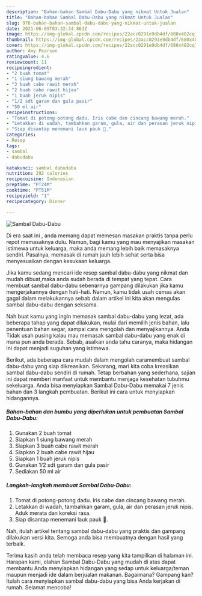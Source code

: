 ```yaml
---
description: "Bahan-bahan Sambal Dabu-Dabu yang nikmat Untuk Jualan"
title: "Bahan-bahan Sambal Dabu-Dabu yang nikmat Untuk Jualan"
slug: 976-bahan-bahan-sambal-dabu-dabu-yang-nikmat-untuk-jualan
date: 2021-06-09T03:32:34.863Z
image: https://img-global.cpcdn.com/recipes/22acc0291e9db4df/680x482cq70/sambal-dabu-dabu-foto-resep-utama.jpg
thumbnail: https://img-global.cpcdn.com/recipes/22acc0291e9db4df/680x482cq70/sambal-dabu-dabu-foto-resep-utama.jpg
cover: https://img-global.cpcdn.com/recipes/22acc0291e9db4df/680x482cq70/sambal-dabu-dabu-foto-resep-utama.jpg
author: Amy Pearson
ratingvalue: 4.6
reviewcount: 11
recipeingredient:
- "2 buah tomat"
- "1 siung bawang merah"
- "3 buah cabe rawit merah"
- "2 buah cabe rawit hijau"
- "1 buah jeruk nipis"
- "1/2 sdt garam dan gula pasir"
- "50 ml air"
recipeinstructions:
- "Tomat di potong-potong dadu. Iris cabe dan cincang bawang merah."
- "Letakkan di wadah, tambahkan garam, gula, air dan perasan jeruk nipis. Aduk merata dan koreksi rasa."
- "Siap disantap menemani lauk pauk 🤩."
categories:
- Resep
tags:
- sambal
- dabudabu

katakunci: sambal dabudabu 
nutrition: 292 calories
recipecuisine: Indonesian
preptime: "PT24M"
cooktime: "PT51M"
recipeyield: "1"
recipecategory: Dinner

---
```



![Sambal Dabu-Dabu](https://img-global.cpcdn.com/recipes/22acc0291e9db4df/680x482cq70/sambal-dabu-dabu-foto-resep-utama.jpg)

Di era  saat ini , anda memang dapat memesan masakan praktis tanpa perlu repot memasaknya dulu. Namun, bagi kamu yang mau menyajikan masakan istimewa untuk keluarga, maka anda memang lebih baik memasaknya sendiri. Pasalnya, memasak di rumah jauh lebih sehat serta bisa menyesuaikan dengan kesukaan keluarga.

Jika kamu sedang mencari ide resep sambal dabu-dabu yang nikmat dan mudah dibuat,maka anda sudah berada di tempat yang tepat. Cara membuat sambal dabu-dabu  sebenarnya gampang dilakukan jika kamu mengerjakannya dengan hati-hati. Namun, kamu tidak usah cemas akan gagal dalam melakukannya 
sebab dalam artikel ini kita akan mengulas sambal dabu-dabu dengan seksama.  



Nah buat kamu yang ingin memasak sambal dabu-dabu yang lezat, ada beberapa tahap yang dapat dilakukan, mulai dari memilih jenis bahan, lalu penentuan bahan segar, sampai cara mengolah dan menyajikannya. Anda Tidak usah pusing kalau mau memasak sambal dabu-dabu yang enak di mana pun anda berada. Sebab, asalkan anda  tahu caranya, maka hidangan ini dapat menjadi suguhan yang istimewa.

Berikut, ada beberapa cara mudah dalam mengolah caramembuat sambal dabu-dabu yang siap dikreasikan. Sekarang, mari kita coba kreasikan sambal dabu-dabu sendiri di rumah. Tetap berbahan yang sederhana, sajian ini dapat memberi manfaat untuk membantu menjaga kesehatan tubuhmu sekeluarga. Anda bisa menyiapkan Sambal Dabu-Dabu memakai 7 jenis bahan dan 3 langkah pembuatan. Berikut ini cara untuk menyiapkan hidangannya.

<!--inarticleads1-->

##### Bahan-bahan dan bumbu yang diperlukan untuk pembuatan Sambal Dabu-Dabu:

1. Gunakan 2 buah tomat
1. Siapkan 1 siung bawang merah
1. Siapkan 3 buah cabe rawit merah
1. Siapkan 2 buah cabe rawit hijau
1. Siapkan 1 buah jeruk nipis
1. Gunakan 1/2 sdt garam dan gula pasir
1. Sediakan 50 ml air




<!--inarticleads2-->

##### Langkah-langkah membuat Sambal Dabu-Dabu:

1. Tomat di potong-potong dadu. Iris cabe dan cincang bawang merah.
1. Letakkan di wadah, tambahkan garam, gula, air dan perasan jeruk nipis. Aduk merata dan koreksi rasa.
1. Siap disantap menemani lauk pauk 🤩.




Nah, itulah artikel tentang  sambal dabu-dabu  yang praktis dan gampang dilakukan versi kita. Semoga anda bisa membuatnya dengan hasil yang terbaik. 

Terima kasih anda telah membaca resep yang kita tampilkan di halaman ini. Harapan kami, olahan  Sambal Dabu-Dabu yang mudah di atas dapat membantu Anda menyiapkan hidangan yang sedap untuk keluarga/teman maupun menjadi ide dalam berjualan makanan. Bagaimana? Gampang kan? Itulah cara menyiapkan sambal dabu-dabu yang bisa Anda kerjakan di rumah. Selamat mencoba!

